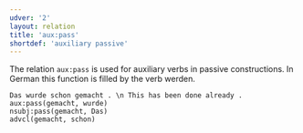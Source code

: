 ```yaml
---
udver: '2'
layout: relation
title: 'aux:pass'
shortdef: 'auxiliary passive'
---
```


The relation `aux:pass` is used for auxiliary verbs in passive constructions. In German this function is filled by the verb werden.

~~~ sdparse
Das wurde schon gemacht . \n This has been done already .
aux:pass(gemacht, wurde)
nsubj:pass(gemacht, Das)
advcl(gemacht, schon)
~~~

<!-- Interlanguage links updated Út zář 29 20:43:10 CEST 2020 -->

